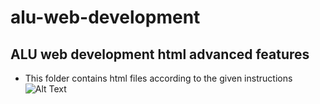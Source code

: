 # alu-web-development

## ALU web development html advanced features

- This folder contains html files according to the given instructions
  ![Alt Text](../public/images/readme-image.png)
